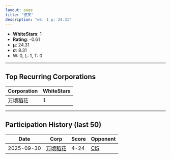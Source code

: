 ```yaml
---
layout: page
title: "德芙"
description: "ws: 1 μ: 24.31"
---
```

- **WhiteStars**: 1
- **Rating**: -0.61
- **μ**: 24.31  
- **σ**: 8.31
- W: 0, L: 1, T: 0

---

## Top Recurring Corporations

| Corporation | WhiteStars |
| --- | --- |
| [万顷稻花](https://ws.tsl.rocks/corp/03386ec0080aee6d7af1877f35b017855540984073077164c8d3ac4203042630/) | 1 |

---

## Participation History (last 50)

| Date | Corp | Score | Opponent |
| --- | --- | --- | --- |
| 2025-09-30 | [万顷稻花](https://ws.tsl.rocks/corp/03386ec0080aee6d7af1877f35b017855540984073077164c8d3ac4203042630/) | 4-24 | [CIS](https://ws.tsl.rocks/corp/3efaab24560531ff257e73bfb281a7e9c0a9d591ac5aff55d05d35f2fb5e1d73/) |